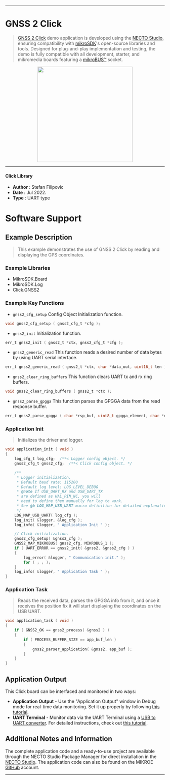 
---
# GNSS 2 Click

> [GNSS 2 Click](https://www.mikroe.com/?pid_product=MIKROE-1887) demo application is developed using
the [NECTO Studio](https://www.mikroe.com/necto), ensuring compatibility with [mikroSDK](https://www.mikroe.com/mikrosdk)'s
open-source libraries and tools. Designed for plug-and-play implementation and testing, the demo is fully compatible with
all development, starter, and mikromedia boards featuring a [mikroBUS&trade;](https://www.mikroe.com/mikrobus) socket.

<p align="center">
  <img src="https://www.mikroe.com/?pid_product=MIKROE-1887&image=1" height=300px>
</p>

---

#### Click Library

- **Author**        : Stefan Filipovic
- **Date**          : Jul 2022.
- **Type**          : UART type

# Software Support

## Example Description

> This example demonstrates the use of GNSS 2 Click by reading and displaying the GPS coordinates.

### Example Libraries

- MikroSDK.Board
- MikroSDK.Log
- Click.GNSS2

### Example Key Functions

- `gnss2_cfg_setup` Config Object Initialization function.
```c
void gnss2_cfg_setup ( gnss2_cfg_t *cfg );
```

- `gnss2_init` Initialization function.
```c
err_t gnss2_init ( gnss2_t *ctx, gnss2_cfg_t *cfg );
```

- `gnss2_generic_read` This function reads a desired number of data bytes by using UART serial interface.
```c
err_t gnss2_generic_read ( gnss2_t *ctx, char *data_out, uint16_t len );
```

- `gnss2_clear_ring_buffers` This function clears UART tx and rx ring buffers.
```c
void gnss2_clear_ring_buffers ( gnss2_t *ctx );
```

- `gnss2_parse_gpgga` This function parses the GPGGA data from the read response buffer.
```c
err_t gnss2_parse_gpgga ( char *rsp_buf, uint8_t gpgga_element, char *element_data );
```

### Application Init

> Initializes the driver and logger.

```c
void application_init ( void )
{
    log_cfg_t log_cfg;  /**< Logger config object. */
    gnss2_cfg_t gnss2_cfg;  /**< Click config object. */

    /** 
     * Logger initialization.
     * Default baud rate: 115200
     * Default log level: LOG_LEVEL_DEBUG
     * @note If USB_UART_RX and USB_UART_TX 
     * are defined as HAL_PIN_NC, you will 
     * need to define them manually for log to work. 
     * See @b LOG_MAP_USB_UART macro definition for detailed explanation.
     */
    LOG_MAP_USB_UART( log_cfg );
    log_init( &logger, &log_cfg );
    log_info( &logger, " Application Init " );

    // Click initialization.
    gnss2_cfg_setup( &gnss2_cfg );
    GNSS2_MAP_MIKROBUS( gnss2_cfg, MIKROBUS_1 );
    if ( UART_ERROR == gnss2_init( &gnss2, &gnss2_cfg ) ) 
    {
        log_error( &logger, " Communication init." );
        for ( ; ; );
    }
    log_info( &logger, " Application Task " );
}
```

### Application Task

> Reads the received data, parses the GPGGA info from it, and once it receives the position fix it will start displaying the coordinates on the USB UART.

```c
void application_task ( void )
{
    if ( GNSS2_OK == gnss2_process( &gnss2 ) )
    {
        if ( PROCESS_BUFFER_SIZE == app_buf_len )
        {
            gnss2_parser_application( &gnss2, app_buf );
        }
    }
}
```

## Application Output

This Click board can be interfaced and monitored in two ways:
- **Application Output** - Use the "Application Output" window in Debug mode for real-time data monitoring.
Set it up properly by following [this tutorial](https://www.youtube.com/watch?v=ta5yyk1Woy4).
- **UART Terminal** - Monitor data via the UART Terminal using
a [USB to UART converter](https://www.mikroe.com/click/interface/usb?interface*=uart,uart). For detailed instructions,
check out [this tutorial](https://help.mikroe.com/necto/v2/Getting%20Started/Tools/UARTTerminalTool).

## Additional Notes and Information

The complete application code and a ready-to-use project are available through the NECTO Studio Package Manager for 
direct installation in the [NECTO Studio](https://www.mikroe.com/necto). The application code can also be found on
the MIKROE [GitHub](https://github.com/MikroElektronika/mikrosdk_click_v2) account.

---
